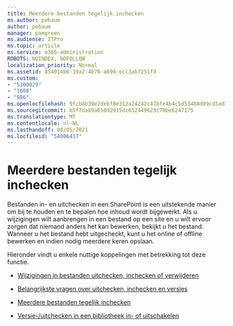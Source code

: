 ```yaml
---
title: Meerdere bestanden tegelijk inchecken
ms.author: pebaum
author: pebaum
manager: pamgreen
ms.audience: ITPro
ms.topic: article
ms.service: o365-administration
ROBOTS: NOINDEX, NOFOLLOW
localization_priority: Normal
ms.assetid: 854014b6-39a2-4b76-a696-ecc3ab7251fd
ms.custom:
- "5300029"
- "1688"
- "986"
ms.openlocfilehash: 9fcb8b39e2debf8e312a24242c47bfe4b4c5d53488d09cd5ad33d54ae109b10b
ms.sourcegitcommit: b5f7da89a650d2915dc652449623c78be6247175
ms.translationtype: MT
ms.contentlocale: nl-NL
ms.lasthandoff: 08/05/2021
ms.locfileid: "54006417"
---
```

# <a name="check-in-several-files-at-once"></a>Meerdere bestanden tegelijk inchecken

Bestanden in- en uitchecken in een SharePoint is een uitstekende manier om bij te houden en te bepalen hoe inhoud wordt bijgewerkt. Als u wijzigingen wilt aanbrengen in een bestand op een site en u wilt ervoor zorgen dat niemand anders het kan bewerken, bekijkt u het bestand. Wanneer u het bestand hebt uitgecheckt, kunt u het online of offline bewerken en indien nodig meerdere keren opslaan.

Hieronder vindt u enkele nuttige koppelingen met betrekking tot deze functie.

- [Wijzigingen in bestanden uitchecken, inchecken of verwijderen](https://support.office.com/article/check-out-check-in-or-discard-changes-to-files-in-a-library-7e2c12a9-a874-4393-9511-1378a700f6de)

- [Belangrijkste vragen over uitchecken, inchecken en versies](https://support.office.com/article/Top-questions-about-check-out-check-in-and-versions-7E941339-E972-4C7A-A79A-80A1FCF84076)

- [Meerdere bestanden tegelijk inchecken](https://support.office.com/article/check-out-check-in-or-discard-changes-to-files-in-a-library-7e2c12a9-a874-4393-9511-1378a700f6de)

- [Versie-/uitchecken in een bibliotheek in- of uitschakelen](https://support.office.com/article/enable-and-configure-versioning-for-a-list-or-library-1555d642-23ee-446a-990a-bcab618c7a37)

  
